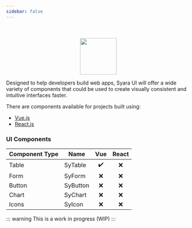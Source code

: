 ```yaml
---
sidebar: false
---
```


<div style="text-align:center; margin-top: 50px;"><img height="100" src="/syara-logo-v2-vec.svg" /></div>

Designed to help developers build web apps, Syara UI will offer a wide variety of components that could be used to create visually consistent and intuitive interfaces faster.

There are components available for projects built using:
* [Vue.js](/vue/) 
* [React.js](/react/) 

### UI Components

| Component Type | Name        | Vue                | React   |
| -------------- | ----------- | :----------------: | :-----: |
| Table          | SyTable     | :heavy_check_mark: | :x:     |
| Form           | SyForm      | :x:                | :x:     |
| Button         | SyButton    | :x:                | :x:     |
| Chart          | SyChart     | :x:                | :x:     |
| Icons          | SyIcon      | :x:                | :x:     |

::: warning
This is a work in progress (WIP)
:::

